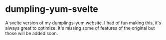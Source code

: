 # dumpling-yum-svelte

A svelte version of my dumplings-yum website.
I had of fun making this, it's always great to optimize.
It's missing some of features of the original but those will be added soon.
